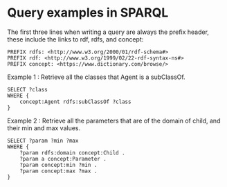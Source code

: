# Query examples in SPARQL
The first three lines when writing a query are always the prefix header, these include the links to rdf, rdfs, and concept:
```
PREFIX rdfs: <http://www.w3.org/2000/01/rdf-schema#>
PREFIX rdf: <http://www.w3.org/1999/02/22-rdf-syntax-ns#>
PREFIX concept: <https://www.dictionary.com/browse/> 
```

Example 1 : Retrieve all the classes that Agent is a subClassOf.
```
SELECT ?class
WHERE {
    concept:Agent rdfs:subClassOf ?class
}
```
Example 2 : Retrieve all the parameters that are of the domain of child, and their min and max values.
```
SELECT ?param ?min ?max
WHERE {
    ?param rdfs:domain concept:Child .
    ?param a concept:Parameter .
    ?param concept:min ?min .
    ?param concept:max ?max .
}
```